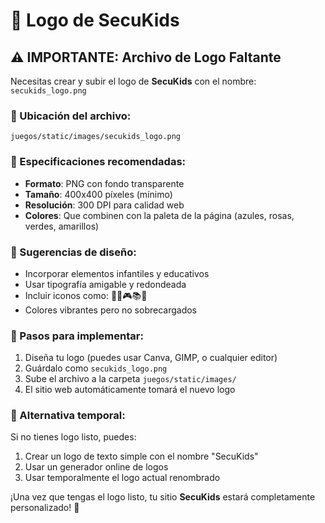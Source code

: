 # 🎨 Logo de SecuKids

## ⚠️ IMPORTANTE: Archivo de Logo Faltante

Necesitas crear y subir el logo de **SecuKids** con el nombre:
`secukids_logo.png`

### 📁 Ubicación del archivo:
```
juegos/static/images/secukids_logo.png
```

### 🎨 Especificaciones recomendadas:
- **Formato**: PNG con fondo transparente
- **Tamaño**: 400x400 píxeles (mínimo)
- **Resolución**: 300 DPI para calidad web
- **Colores**: Que combinen con la paleta de la página (azules, rosas, verdes, amarillos)

### 🌈 Sugerencias de diseño:
- Incorporar elementos infantiles y educativos
- Usar tipografía amigable y redondeada
- Incluir iconos como: 🧠💡🎮📚✨
- Colores vibrantes pero no sobrecargados

### 🔄 Pasos para implementar:
1. Diseña tu logo (puedes usar Canva, GIMP, o cualquier editor)
2. Guárdalo como `secukids_logo.png`
3. Sube el archivo a la carpeta `juegos/static/images/`
4. El sitio web automáticamente tomará el nuevo logo

### 📝 Alternativa temporal:
Si no tienes logo listo, puedes:
1. Crear un logo de texto simple con el nombre "SecuKids"
2. Usar un generador online de logos
3. Usar temporalmente el logo actual renombrado

¡Una vez que tengas el logo listo, tu sitio **SecuKids** estará completamente personalizado! 🚀
